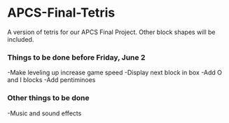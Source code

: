 # APCS-Final-Tetris
A version of tetris for our APCS Final Project. Other block shapes will be included.

### Things to be done before Friday, June 2
-Make leveling up increase game speed
-Display next block in box
-Add O and I blocks
-Add pentiminoes

### Other things to be done
-Music and sound effects
